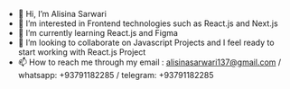 - 👋 Hi, I’m Alisina Sarwari
- 👀 I’m interested in Frontend technologies such as React.js and Next.js
- 🌱 I’m currently learning React.js and Figma
- 💞️ I’m looking to collaborate on Javascript Projects and I feel ready to start working with React.js Project
- 📫 How to reach me through my email : alisinasarwari137@gmail.com / whatsapp: +93791182285 / telegram: +93791182285

<!---
mahdisarwari1380/mahdisarwari1380 is a ✨ special ✨ repository because its `README.md` (this file) appears on your GitHub profile.
You can click the Preview link to take a look at your changes.
--->
